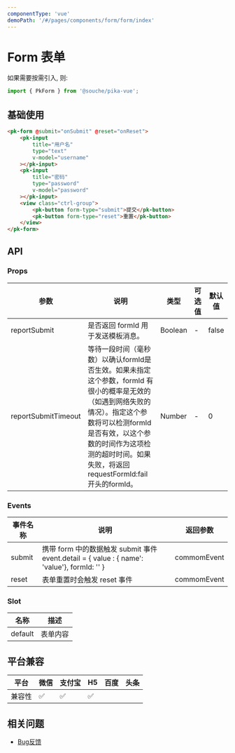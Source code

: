 ```yaml
---
componentType: 'vue'
demoPath: '/#/pages/components/form/form/index'
---
```


# Form 表单

如果需要按需引入, 则: 

```js
import { PkForm } from '@souche/pika-vue';
```

## 基础使用

```html
<pk-form @submit="onSubmit" @reset="onReset">
    <pk-input
        title="用户名"
        type="text"
        v-model="username"
    ></pk-input>
    <pk-input
        title="密码"
        type="password"
        v-model="password"
    ></pk-input>
    <view class="ctrl-group">
        <pk-button form-type="submit">提交</pk-button>
        <pk-button form-type="reset">重置</pk-button>
    </view>
</pk-form>
```

## API

### Props

| 参数                | 说明                                                                                                                                                                                                                                                 | 类型    | 可选值 | 默认值 |
| ------------------- | ---------------------------------------------------------------------------------------------------------------------------------------------------------------------------------------------------------------------------------------------------- | ------- | ------ | ------ |
| reportSubmit        | 是否返回 formId 用于发送模板消息。                                                                                                                                                                                                                   | Boolean | -      | false  |
| reportSubmitTimeout | 等待一段时间（毫秒数）以确认formId是否生效。如果未指定这个参数，formId 有很小的概率是无效的（如遇到网络失败的情况）。指定这个参数将可以检测formId是否有效，以这个参数的时间作为这项检测的超时时间。如果失败，将返回requestFormId:fail 开头的formId。 | Number  | -      | 0      |


### Events

| 事件名称 | 说明                                                                                        | 返回参数    |
| -------- | ------------------------------------------------------------------------------------------- | ----------- |
| submit   | 携带 form 中的数据触发 submit 事件 event.detail = { value : { name': 'value'}, formId: '' } | commomEvent |
| reset    | 表单重置时会触发 reset 事件                                                                 | commomEvent |



### Slot

| 名称    | 描述     |
| ------- | -------- |
| default | 表单内容 |

## 平台兼容

| 平台   | 微信 | 支付宝 | H5  | 百度 | 头条 |
| ------ | ---- | ------ | --- | ---- | ---- |
| 兼容性 | ✅    | ✅      | ✅   |      |      |


## 相关问题

- [Bug反馈](https://git.souche-inc.com/souhce-Taro/pika-ui/issues/new)